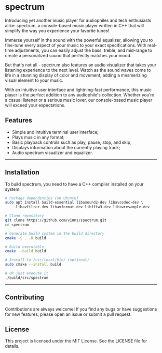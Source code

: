 # spectrum

Introducing yet another music player for audiophiles and tech enthusiasts alike:
spectrum, a console-based music player written in C++ that will simplify the
way you experience your favorite tunes!

Immerse yourself in the sound with the powerful equalizer, allowing you to
fine-tune every aspect of your music to your exact specifications. With
real-time adjustments, you can easily adjust the bass, treble, and mid-range to
create a personalized sound that perfectly matches your mood.

But that's not all - spectrum also features an audio visualizer that takes your
listening experience to the next level. Watch as the sound waves come to life in
a stunning display of color and movement, adding a mesmerizing visual element to
your music.

With an intuitive user interface and lightning-fast performance, this music
player is the perfect addition to any audiophile's collection. Whether you're a
casual listener or a serious music lover, our console-based music player will
exceed your expectations.

## Features

- Simple and intuitive terminal user interface;
- Plays music in any format;
- Basic playback controls such as play, pause, stop, and skip;
- Displays information about the currently playing track;
- Audio spectrum visualizer and equalizer.

---

## Installation

To build spectrum, you need to have a C++ compiler installed on your system.

```bash
# Package dependencies (on Ubuntu)
sudo apt install build-essential libasound2-dev libavcodec-dev \
     libavfilter-dev libavformat-dev libfftw3-dev libswresample-dev

# Clone repository
git clone https://github.com/v1nns/spectrum.git
cd spectrum

# Generate build system in the build directory
cmake -S . -B build

# Build executable
cmake --build build

# Install to /usr/local/bin/ (optional)
sudo cmake --install build

# OR just execute it
./build/src/spectrum

```

---

## Contributing

Contributions are always welcome! If you find any bugs or have suggestions for
new features, please open an issue or submit a pull request.

## License

This project is licensed under the MIT License. See the LICENSE file for
details.
